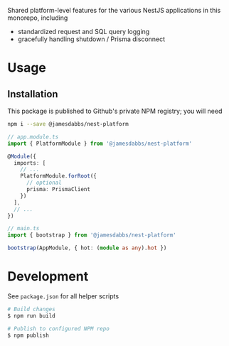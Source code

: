 Shared platform-level features for the various NestJS applications in this monorepo, including

- standardized request and SQL query logging
- gracefully handling shutdown / Prisma disconnect

# Usage

## Installation

This package is published to Github's private NPM registry; you will need

```bash
npm i --save @jamesdabbs/nest-platform
```

```typescript
// app.module.ts
import { PlatformModule } from '@jamesdabbs/nest-platform'

@Module({
  imports: [
    // ...
    PlatformModule.forRoot({
      // optional
      prisma: PrismaClient
    })
  ],
  // ...
})

// main.ts
import { bootstrap } from '@jamesdabbs/nest-platform'

bootstrap(AppModule, { hot: (module as any).hot })
```

# Development

See `package.json` for all helper scripts

```bash
# Build changes
$ npm run build

# Publish to configured NPM repo
$ npm publish
```
